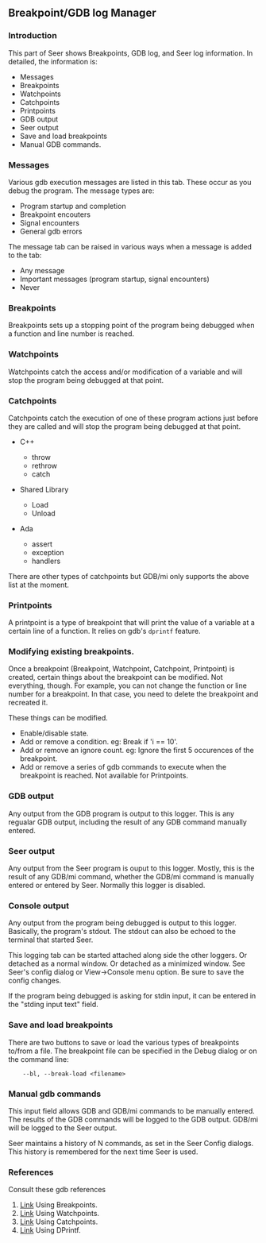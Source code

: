 ## Breakpoint/GDB log Manager

### Introduction
This part of Seer shows Breakpoints, GDB log, and Seer log information. In detailed, the information is:

* Messages
* Breakpoints
* Watchpoints
* Catchpoints
* Printpoints
* GDB output
* Seer output
* Save and load breakpoints
* Manual GDB commands.

### Messages

Various gdb execution messages are listed in this tab. These occur as you debug the program. The message types are:

* Program startup and completion
* Breakpoint encouters
* Signal encounters
* General gdb errors

The message tab can be raised in various ways when a message is added to the tab:

* Any message
* Important messages (program startup, signal encounters)
* Never

### Breakpoints

Breakpoints sets up a stopping point of the program being debugged when a function and line number is reached.

### Watchpoints

Watchpoints catch the access and/or modification of a variable and will stop the program being debugged at that point.

### Catchpoints

Catchpoints catch the execution of one of these program actions just before they are called and will stop the program being debugged at that point.

* C++
    * throw
    * rethrow
    * catch

* Shared Library
    * Load
    * Unload

* Ada
    * assert
    * exception
    * handlers

There are other types of catchpoints but GDB/mi only supports the above list at the moment.

### Printpoints

A printpoint is a type of breakpoint that will print the value of a variable at a certain line of a function. It relies on gdb's ```dprintf``` feature.


### Modifying existing breakpoints.

Once a breakpoint (Breakpoint, Watchpoint, Catchpoint, Printpoint) is created, certain things about the breakpoint can be modified.
Not everything, though. For example, you can not change the function or line number for a breakpoint. In that case, you need to delete
the breakpoint and recreated it.

These things can be modified.

* Enable/disable state.
* Add or remove a condition. eg: Break if 'i == 10'.
* Add or remove an ignore count. eg: Ignore the first 5 occurences of the breakpoint.
* Add or remove a series of gdb commands to execute when the breakpoint is reached. Not available for Printpoints.


### GDB output

Any output from the GDB program is output to this logger. This is any regualar GDB output, including the result of any GDB command manually entered.

### Seer output

Any output from the Seer program is ouput to this logger. Mostly, this is the result of any GDB/mi command, whether the GDB/mi command is manually entered or entered by Seer. Normally this logger is disabled.

### Console output

Any output from the program being debugged is output to this logger. Basically, the program's stdout. The stdout can also be echoed
to the terminal that started Seer.

This logging tab can be started attached along side the other loggers. Or detached as a normal window. Or detached as a minimized
window. See Seer's config dialog or View->Console menu option. Be sure to save the config changes.

If the program being debugged is asking for stdin input, it can be entered in the "stding input text" field.

### Save and load breakpoints

There are two buttons to save or load the various types of breakpoints to/from a file. The breakpoint file can be specified in the Debug dialog or on the command line:
```
    --bl, --break-load <filename>
```
### Manual gdb commands

This input field allows GDB and GDB/mi commands to be manually entered. The results of the GDB commands will be logged to the GDB output. GDB/mi will be logged to the Seer output.

Seer maintains a history of N commands, as set in the Seer Config dialogs. This history is remembered for the next time Seer is used.

### References

Consult these gdb references

1. [Link](https://sourceware.org/gdb/current/onlinedocs/gdb.html/Set-Breaks.html#Set-Breaks) Using Breakpoints.
2. [Link](https://sourceware.org/gdb/current/onlinedocs/gdb.html/Set-Watchpoints.html#Set-Watchpoints) Using Watchpoints.
3. [Link](https://sourceware.org/gdb/current/onlinedocs/gdb.html/Set-Catchpoints.html#Set-Catchpoints) Using Catchpoints.
4. [Link](https://sourceware.org/gdb/current/onlinedocs/gdb.html/Dynamic-Printf.html#Dynamic-Printf) Using DPrintf.

